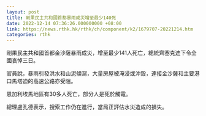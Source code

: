 ```yaml
---
layout: post
title: 剛果民主共和國首都暴雨成災增至最少140死
date: 2022-12-14 07:36:26.000000000 +08:00
link: https://news.rthk.hk/rthk/ch/component/k2/1679707-20221214.htm
categories: rthk
---
```


剛果民主共和國首都金沙薩暴雨成災，增至最少141人死亡，總統齊塞克迪下令全國哀悼三日。

官員說，暴雨引發洪水和山泥傾瀉，大量房屋被淹浸或沖毀，連接金沙薩和主要港口馬塔迪的高速公路亦受阻。

恩加利埃馬地區有30多人死亡，部分人是死於觸電。

總理盧孔德表示，搜索工作仍在進行，當局正評估水災造成的損失。

